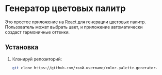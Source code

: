# Генератор цветовых палитр

Это простое приложение на React для генерации цветовых палитр. Пользователь может выбрать цвет, и приложение автоматически создаст гармоничные оттенки.

## Установка

1. Клонируй репозиторий:
   ```bash
   git clone https://github.com/твой-username/color-palette-generator.git